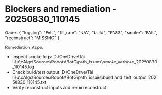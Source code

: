 ﻿# Blockers and remediation - 20250830_110145
Gates:
{
    "logging":  "FAIL",
    "fill_rate":  "N/A",
    "build":  "PASS",
    "smoke":  "FAIL",
    "reconstruct":  "MISSING"
}

Remediation steps:
- Inspect smoke logs: D:\OneDrive\Tài liệu\cAlgo\Sources\Robots\BotG\path_issues\smoke_verbose_20250830_110145.log
- Check build/test output: D:\OneDrive\Tài liệu\cAlgo\Sources\Robots\BotG\path_issues\build_and_test_output_20250830_110145.txt
- Verify reconstruct inputs and rerun reconstruct
